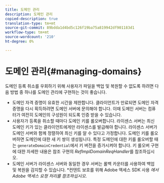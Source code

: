```yaml
---
title: 도메인 관리
description: 도메인 관리
copied-description: true
translation-type: tm+mt
source-git-commit: 89bdda1d4bd5c126f19ba75a819942df901183d1
workflow-type: tm+mt
source-wordcount: '210'
ht-degree: 0%

---
```



# 도메인 관리{#managing-domains}

도메인 등록 취소를 우회하기 위해 사용자가 파일을 백업 및 복원할 수 없도록 하려면 다음 방법 중 하나를 도메인 관리에 구현하는 것이 좋습니다.

* 도메인 자격 증명이 유효한 시간을 제한합니다. 클라이언트가 만료되면 도메인 자격 증명을 다시 획득하려면 도메인 서버에 문의해야 합니다. 이때 도메인 서버는 컴퓨터가 여전히 도메인의 구성원이 되도록 인증 받을 수 있습니다.
* 사용자가 등록을 취소할 때마다 도메인 키를 롤오버합니다. 라이센스 서버는 최신 도메인 키가 있는 클라이언트에게만 라이센스를 발급해야 합니다. 라이센스 서버가 도메인 서버와 함께 정렬하여 최신 키를 알 수 있다고 가정합니다. 도메인 키를 롤오버하면 도메인에 대한 새 키 쌍이 생성됩니다. 특정 도메인에 대한 키를 롤오버할 때는 `generateDomainCredential`에서 키 버전을 증가시켜야 합니다. 키 롤오버 구현에 대한 자세한 내용은 참조 구현의 *RefImplDomainReqHandler*&#x200B;를 참조하십시오.
* 도메인 서버가 라이센스 서버와 동일한 경우 서버는 롤백 카운터를 사용하여 백업 및 복원을 감지할 수 있습니다. *컨텐트 보호를 위해 Adobe 액세스 SDK 사용 *에서 Adobe 액세스 요청 처리를 참조하십시오.*

